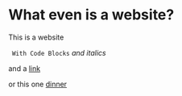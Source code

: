 # What even is a website?

This is a website

``` With Code Blocks```
*and italics*

and a [link](../p2) 

or this one [dinner](../_posts/2019-03-03-dinner.md)
